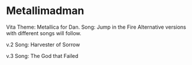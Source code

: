 # Metallimadman
Vita Theme: Metallica for Dan. Song: Jump in the Fire
Alternative versions with different songs will follow.

v.2 Song: Harvester of Sorrow

v.3 Song: The God that Failed
